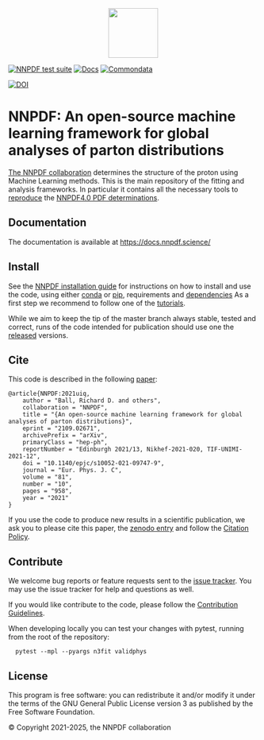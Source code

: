<div align="center">
  <img src="doc/sphinx/source/_static/LogoNNPDF.png" height=100>
</div>

[![NNPDF test suite](https://github.com/NNPDF/nnpdf/actions/workflows/all_tests_nnpdf.yml/badge.svg)](https://github.com/NNPDF/nnpdf/actions/workflows/all_tests_nnpdf.yml)
[![Docs](https://github.com/NNPDF/nnpdf/actions/workflows/upload_docs.yml/badge.svg)](https://github.com/NNPDF/nnpdf/actions/workflows/upload_docs.yml)
[![Commondata](https://github.com/NNPDF/nnpdf/actions/workflows/check_newcd.yml/badge.svg)](https://github.com/NNPDF/nnpdf/actions/workflows/check_newcd.yml)

[![DOI](https://zenodo.org/badge/118135201.svg)](https://zenodo.org/badge/latestdoi/118135201)

# NNPDF: An open-source machine learning framework for global analyses of parton distributions

[The NNPDF collaboration](http://nnpdf.science) determines the structure of the
proton using Machine Learning methods. This is the main repository of the
fitting and analysis frameworks. In particular it contains all the necessary
tools to [reproduce](https://docs.nnpdf.science/tutorials/reproduce.html) the
[NNPDF4.0 PDF determinations](https://arxiv.org/abs/2109.02653).

## Documentation

The documentation is available at <https://docs.nnpdf.science/>

## Install

See the [NNPDF installation guide](https://docs.nnpdf.science/get-started/installation.html)
for instructions on how to install and use the code,
using either [conda](https://docs.nnpdf.science/get-started/installation.html#installation-using-conda) or [pip](https://docs.nnpdf.science/get-started/installation.html#installation-using-pip),
requirements and [dependencies](https://docs.nnpdf.science/get-started/installation.html#dependencies-and-requirements)
As a first step we recommend to follow one of the [tutorials](https://docs.nnpdf.science/tutorials/run-fit.html).

While we aim to keep the tip of the master branch always stable, tested and correct,
runs of the code intended for publication should use one the [released](https://github.com/NNPDF/nnpdf/releases) versions.


## Cite

This code is described in the following [paper](https://inspirehep.net/literature?sort=mostrecent&size=25&page=1&q=find%20eprint%202109.02671):

```
@article{NNPDF:2021uiq,
    author = "Ball, Richard D. and others",
    collaboration = "NNPDF",
    title = "{An open-source machine learning framework for global analyses of parton distributions}",
    eprint = "2109.02671",
    archivePrefix = "arXiv",
    primaryClass = "hep-ph",
    reportNumber = "Edinburgh 2021/13, Nikhef-2021-020, TIF-UNIMI-2021-12",
    doi = "10.1140/epjc/s10052-021-09747-9",
    journal = "Eur. Phys. J. C",
    volume = "81",
    number = "10",
    pages = "958",
    year = "2021"
}
```

If you use the code to produce new results in a scientific publication,
we ask you to please cite this paper, the [zenodo entry](https://doi.org/10.5281/zenodo.5362228) and 
follow the [Citation Policy](https://docs.nnpdf.science/get-started/cite.html).

## Contribute

We welcome bug reports or feature requests sent to the [issue
tracker](https://github.com/NNPDF/nnpdf/issues). You may use the issue tracker
for help and questions as well.

If you would like contribute to the code, please follow the [Contribution
Guidelines](https://docs.nnpdf.science/contributing/index.html).

When developing locally you can test your changes with pytest, running from the root of the repository:

```
  pytest --mpl --pyargs n3fit validphys
```

## License

This program is free software: you can redistribute it and/or modify it under the terms of the GNU General Public License version 3 as published by the Free Software Foundation.

© Copyright 2021-2025, the NNPDF collaboration
